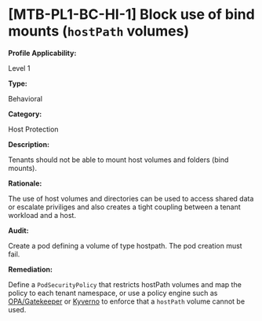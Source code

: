 # [MTB-PL1-BC-HI-1] Block use of bind mounts (`hostPath` volumes)

**Profile Applicability:**

Level 1

**Type:**

Behavioral

**Category:**

Host Protection

**Description:**

Tenants should not be able to mount host volumes and folders (bind mounts).

**Rationale:**

The use of host volumes and directories can be used to access shared data or escalate priviliges
and also creates a tight coupling between a tenant workload and a host.

**Audit:**

Create a pod defining a volume of type hostpath. The pod creation must fail.

**Remediation:**

Define a `PodSecurityPolicy` that restricts hostPath volumes and map the policy to each tenant namespace, or use a policy engine such as [OPA/Gatekeeper](https://github.com/open-policy-agent/gatekeeper) or [Kyverno](https://kyverno.io) to enforce that a `hostPath` volume cannot be used.
